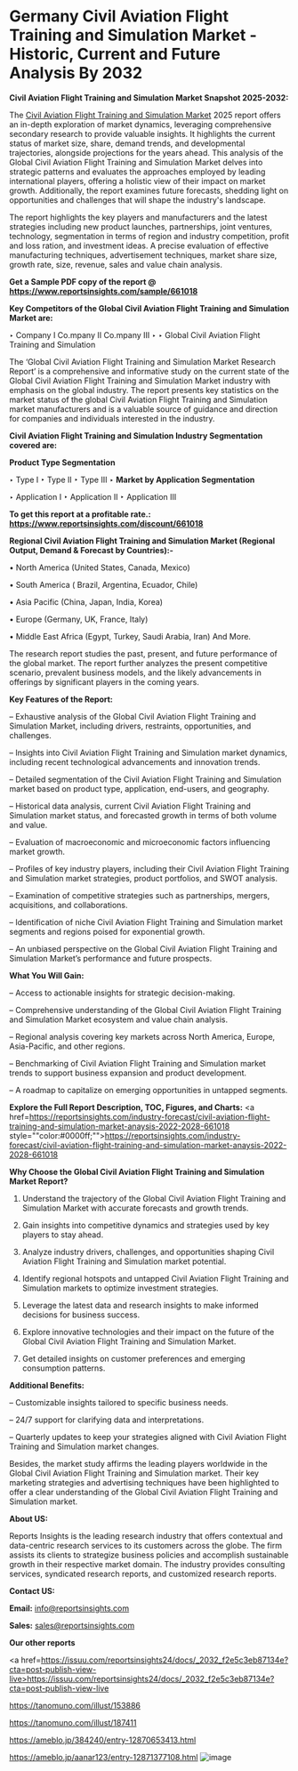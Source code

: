# Germany Civil Aviation Flight Training and Simulation Market - Historic, Current and Future Analysis By 2032

<strong>Civil Aviation Flight Training and Simulation Market Snapshot 2025-2032:</strong>

The <a href=https://www.reportsinsights.com/sample/661018>Civil Aviation Flight Training and Simulation Market</a> 2025 report offers an in-depth exploration of market dynamics, leveraging comprehensive secondary research to provide valuable insights. It highlights the current status of market size, share, demand trends, and developmental trajectories, alongside projections for the years ahead. This analysis of the Global Civil Aviation Flight Training and Simulation Market delves into strategic patterns and evaluates the approaches employed by leading international players, offering a holistic view of their impact on market growth. Additionally, the report examines future forecasts, shedding light on opportunities and challenges that will shape the industry's landscape.

The report highlights the key players and manufacturers and the latest strategies including new product launches, partnerships, joint ventures, technology, segmentation in terms of region and industry competition, profit and loss ration, and investment ideas. A precise evaluation of effective manufacturing techniques, advertisement techniques, market share size, growth rate, size, revenue, sales and value chain analysis.

<strong>Get a Sample PDF copy of the report @ <a href=https://www.reportsinsights.com/sample/661018 style=color:#0000ff;>https://www.reportsinsights.com/sample/661018</a></strong>

<strong>Key Competitors of the Global Civil Aviation Flight Training and Simulation Market are:</strong>

‣ Company I Co.mpany II Co.mpany III
‣ 
‣ Global Civil Aviation Flight Training and Simulation

The ‘Global Civil Aviation Flight Training and Simulation Market Research Report’ is a comprehensive and informative study on the current state of the Global Civil Aviation Flight Training and Simulation Market industry with emphasis on the global industry. The report presents key statistics on the market status of the global Civil Aviation Flight Training and Simulation market manufacturers and is a valuable source of guidance and direction for companies and individuals interested in the industry.

<strong>Civil Aviation Flight Training and Simulation Industry Segmentation covered are:</strong>

<strong>Product Type Segmentation</strong>

‣ Type I
‣ Type II
‣ Type III
‣ 
<strong>Market by Application Segmentation</strong>

‣ Application I
‣ Application II 
‣ Application III

<strong>To get this report at a profitable rate.: <a href=https://www.reportsinsights.com/discount/661018 style=color:#0000ff;>https://www.reportsinsights.com/discount/661018</a></strong>

<strong>Regional Civil Aviation Flight Training and Simulation Market (Regional Output, Demand &amp; Forecast by Countries):-</strong>

• North America (United States, Canada, Mexico)

• South America ( Brazil, Argentina, Ecuador, Chile)

• Asia Pacific (China, Japan, India, Korea)

• Europe (Germany, UK, France, Italy)

• Middle East Africa (Egypt, Turkey, Saudi Arabia, Iran) And More.

The research report studies the past, present, and future performance of the global market. The report further analyzes the present competitive scenario, prevalent business models, and the likely advancements in offerings by significant players in the coming years.

<strong>Key Features of the Report:</strong>

– Exhaustive analysis of the Global Civil Aviation Flight Training and Simulation Market, including drivers, restraints, opportunities, and challenges.

– Insights into Civil Aviation Flight Training and Simulation market dynamics, including recent technological advancements and innovation trends.

– Detailed segmentation of the Civil Aviation Flight Training and Simulation market based on product type, application, end-users, and geography.

– Historical data analysis, current Civil Aviation Flight Training and Simulation market status, and forecasted growth in terms of both volume and value.

– Evaluation of macroeconomic and microeconomic factors influencing market growth.

– Profiles of key industry players, including their Civil Aviation Flight Training and Simulation market strategies, product portfolios, and SWOT analysis.

– Examination of competitive strategies such as partnerships, mergers, acquisitions, and collaborations.

– Identification of niche Civil Aviation Flight Training and Simulation market segments and regions poised for exponential growth.

– An unbiased perspective on the Global Civil Aviation Flight Training and Simulation Market’s performance and future prospects.

<strong>What You Will Gain:</strong>

– Access to actionable insights for strategic decision-making.

– Comprehensive understanding of the Global Civil Aviation Flight Training and Simulation Market ecosystem and value chain analysis.

– Regional analysis covering key markets across North America, Europe, Asia-Pacific, and other regions.

– Benchmarking of Civil Aviation Flight Training and Simulation market trends to support business expansion and product development.

– A roadmap to capitalize on emerging opportunities in untapped segments.

<strong>Explore the Full Report Description, TOC, Figures, and Charts:</strong>
<a href=https://reportsinsights.com/industry-forecast/civil-aviation-flight-training-and-simulation-market-anaysis-2022-2028-661018 style=""color:#0000ff;"">https://reportsinsights.com/industry-forecast/civil-aviation-flight-training-and-simulation-market-anaysis-2022-2028-661018</a>

<strong>Why Choose the Global Civil Aviation Flight Training and Simulation Market Report?</strong>

1. Understand the trajectory of the Global Civil Aviation Flight Training and Simulation Market with accurate forecasts and growth trends.

2. Gain insights into competitive dynamics and strategies used by key players to stay ahead.

3. Analyze industry drivers, challenges, and opportunities shaping Civil Aviation Flight Training and Simulation market potential.

4. Identify regional hotspots and untapped Civil Aviation Flight Training and Simulation markets to optimize investment strategies.

5. Leverage the latest data and research insights to make informed decisions for business success.

6. Explore innovative technologies and their impact on the future of the Global Civil Aviation Flight Training and Simulation Market.

7. Get detailed insights on customer preferences and emerging consumption patterns.

<strong>Additional Benefits:</strong>

– Customizable insights tailored to specific business needs.

– 24/7 support for clarifying data and interpretations.

– Quarterly updates to keep your strategies aligned with Civil Aviation Flight Training and Simulation market changes.

Besides, the market study affirms the leading players worldwide in the Global Civil Aviation Flight Training and Simulation market. Their key marketing strategies and advertising techniques have been highlighted to offer a clear understanding of the Global Civil Aviation Flight Training and Simulation market.

<strong><strong>About US</strong>:</strong>

Reports Insights is the leading research industry that offers contextual and data-centric research services to its customers across the globe. The firm assists its clients to strategize business policies and accomplish sustainable growth in their respective market domain. The industry provides consulting services, syndicated research reports, and customized research reports.

<strong>Contact US:</strong>

<p class=><b>Email:</b> <a href=mailto:info@reportsinsights.com>info@reportsinsights.com</a></p>
<p class=><b>Sales:</b> <a href=mailto:sales@reportsinsights.com>sales@reportsinsights.com</a></p>

<strong>Our other reports</strong>

<a href=https://issuu.com/reportsinsights24/docs/_2032_f2e5c3eb87134e?cta=post-publish-view-live>https://issuu.com/reportsinsights24/docs/_2032_f2e5c3eb87134e?cta=post-publish-view-live</a>

<a href=https://tanomuno.com/illust/153886>https://tanomuno.com/illust/153886</a>

<a href=https://tanomuno.com/illust/187411>https://tanomuno.com/illust/187411</a>

<a href=https://ameblo.jp/384240/entry-12870653413.html>https://ameblo.jp/384240/entry-12870653413.html</a>

<a href=https://ameblo.jp/aanar123/entry-12871377108.html>https://ameblo.jp/aanar123/entry-12871377108.html</a>
![image](https://github.com/user-attachments/assets/ad639f9c-26a5-4e71-a937-11cb900b38e0)
